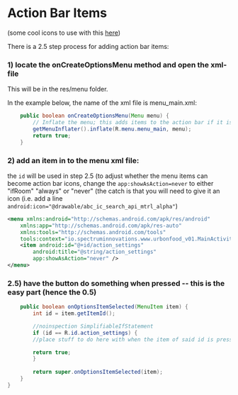 # Action Bar Items

(some cool icons to use with this [here](https://google.github.io/material-design-icons/))

There is a 2.5 step process for adding action bar items:

### 1) locate the onCreateOptionsMenu method and open the xml-file
This will be in the res/menu folder.

In the example below, the name of the xml file is menu_main.xml:

```java
    public boolean onCreateOptionsMenu(Menu menu) {
        // Inflate the menu; this adds items to the action bar if it is present.
        getMenuInflater().inflate(R.menu.menu_main, menu);
        return true;
    }
```

### 2) add an item in to the menu xml file:

the `id` will be used in step 2.5 (to adjust whether the menu items can become action bar icons, 
change the `app:showAsAction=never` to either "ifRoom" "always" or "never"
(the catch is that you will need to give it an icon (i.e. add a line `android:icon="@drawable/abc_ic_search_api_mtrl_alpha"`)


```xml
<menu xmlns:android="http://schemas.android.com/apk/res/android"
    xmlns:app="http://schemas.android.com/apk/res-auto"
    xmlns:tools="http://schemas.android.com/tools"
    tools:context="io.spectruminnovations.www.urbonfood_v01.MainActivity">
    <item android:id="@+id/action_settings"
        android:title="@string/action_settings"
        app:showAsAction="never" />
</menu>
```

### 2.5) have the button do something when pressed -- this is the easy part (hence the 0.5)



```java
    public boolean onOptionsItemSelected(MenuItem item) {
        int id = item.getItemId();

        //noinspection SimplifiableIfStatement
        if (id == R.id.action_settings) {
        //place stuff to do here with when the item of said id is pressed

        return true;
        }
        
        return super.onOptionsItemSelected(item);
    }
}
```

